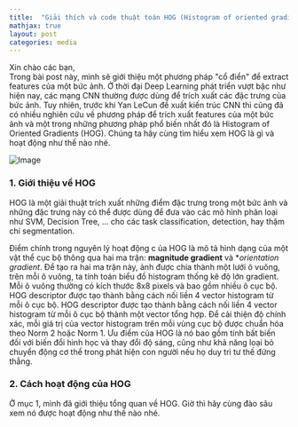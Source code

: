 ```yaml
---
title:  "Giải thích và code thuật toán HOG (Histogram of oriented gradient)"
mathjax: true
layout: post
categories: media
---
```


Xin chào các bạn,   
Trong bài post này, mình sẽ giới thiệu một phương pháp "cổ điển" để extract features của một bức ảnh. Ở thời đại Deep Learning phát triển vượt bậc như hiện nay, các mạng CNN thường được dùng để trích xuất các đặc trưng của bức ảnh. Tuy nhiên, trước khi Yan LeCun đề xuất kiến trúc CNN thì cũng đã có nhiều nghiên cứu về phương pháp để trích xuất features của một bức ảnh và một trong những phương pháp phổ biến nhất đó là Histogram of Oriented Gradients (HOG). Chúng ta hãy cùng tìm hiểu xem HOG là gì và hoạt động như thế nào nhé.

![Image](https://archive.ph/X93ra/a24f8024dd092236524506b3c9e19cd518045fc6.webp)

### 1. Giới thiệu về HOG
HOG là một giải thuật trích xuất những điểm đặc trưng trong một bức ảnh và những đặc trưng này có thể được dùng để đưa vào các mô hình phân loại như SVM, Decision Tree, ... cho các task classification, detection, hay thậm chí segmentation. 

Điểm chính trong nguyên lý hoạt động c ủa HOG là mô tả hình dạng của một vật thể cục bộ thông qua hai ma trận: **magnitude gradient** và **orientation gradient*. Để tạo ra hai ma trận này, ảnh được chia thành một lưới ô vuông, trên mỗi ô vuông, ta tính toán biểu đồ histogram thống kê độ lớn gradient. Mỗi ô vuông thường có kích thước 8x8 pixels và bao gồm nhiều ô cục bộ. HOG descriptor được tạo thành bằng cách nối liền 4 vector histogram từ mỗi ô cục bộ. HOG descriptor được tạo thành bằng cách nối liền 4 vector histogram từ mỗi ô cục bộ thành một vector tổng hợp. Để cải thiện độ chính xác, mỗi giá trị của vector histogram trên mỗi vùng cục bộ được chuẩn hóa theo Norm 2 hoặc Norm 1. Ưu điểm của HOG là nó bao gồm tính bất biến đối với biến đổi hình học và thay đổi độ sáng, cũng như khả năng loại bỏ chuyển động cơ thể trong phát hiện con người nếu họ duy trì tư thế đứng thẳng. 

### 2. Cách hoạt động của HOG
Ở mục 1, mình đã giới thiệu tổng quan về HOG. Giờ thì hãy cùng đào sâu xem nó được hoạt động như thế nào nhé. 



